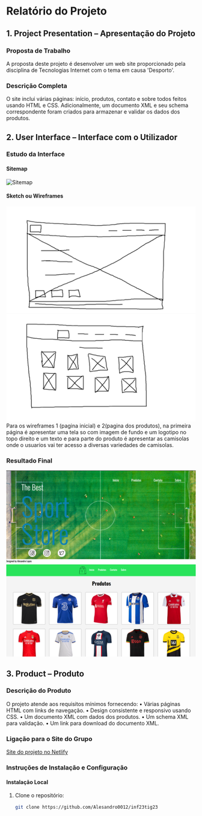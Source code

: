 # Relatório do Projeto

## 1. Project Presentation – Apresentação do Projeto

### Proposta de Trabalho
A proposta deste projeto é desenvolver um web site proporcionado pela disciplina de Tecnologias Internet com o tema em causa 'Desporto'.

### Descrição Completa
O site inclui várias páginas: início, produtos, contato e sobre todos feitos usando HTML e CSS. Adicionalmente, um documento XML e seu schema correspondente foram criados para armazenar e validar os dados dos produtos.

## 2. User Interface – Interface com o Utilizador

### Estudo da Interface
#### Sitemap
![Sitemap]()


#### Sketch ou Wireframes
![Wireframe1](/images/wireframe1.png)
![Wireframe2](/images/wireframe2.png)
Para os wireframes 1 (pagina inicial) e 2(pagina dos produtos), na primeira página é apresentar uma tela so com imagem de fundo e um logotipo no topo direito e um texto e para parte do produto é apresentar as camisolas onde o usuarios vai ter acesso a diversas variedades de camisolas. 

### Resultado Final

![Interface Final 1](/images/interface_in.png)
![Interface Final 2](/images/interface_p.png)

## 3. Product – Produto

### Descrição do Produto
O projeto atende aos requisitos mínimos fornecendo:
•	Várias páginas HTML com links de navegação.
•	Design consistente e responsivo usando CSS.
•	Um documento XML com dados dos produtos.
•	Um schema XML para validação.
•	Um link para download do documento XML.


### Ligação para o Site do Grupo
[Site do projeto no Netlify](https://cute-basbousa-bcecc2.netlify.app/)

### Instruções de Instalação e Configuração

#### Instalação Local
1. Clone o repositório:
   ```bash
   git clone https://github.com/Alesandro0012/inf23tig23


